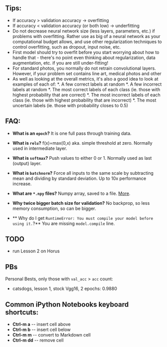 ## Tips:

* If accuracy > validation accuracy -> overfitting
* If accuracy < validation accuracy (or both low) -> underfitting
* Do not decrease neural network size (less layers, parameters, etc.) if problems with overfitting. Rather use as big of a neural network as your computational budget allows, and use other regularization techniques to control overfitting, such as dropout, input noise, etc.
* First model should try to overfit before you start worrying about how to handle that - there's no point even thinking about regularization, data augmentation, etc. if you are still under-fitting!
* For standard photos, you normally do not retrain convolutional layers. However, if your problem set contains line art, medical photos and other
* As well as looking at the overall metrics, it's also a good idea to look at examples of each of:
  *. A few correct labels at random
  *. A few incorrect labels at random
  *. The most correct labels of each class (ie. those with highest probability that are correct)
  *. The most incorrect labels of each class (ie. those with highest probability that are incorrect)
  *. The most uncertain labels (ie. those with probability closes to 0.5)


## FAQ:

- **What is an `epoch`?** It is one full pass through training data.
- **What is `relu`?** f(x)=max(0,x) aka. simple threshold at zero. Normally used in intermediate layer.
- **What is `softmax`?** Push values to either 0 or 1. Normally used as last (output) layer.
- **What is `batchnorm`?** Force all inputs to the same scale by subtracting mean and dividing by standard deviation. Up to 10x performance increase.

- **What are `*.npy` files?** Numpy array, saved to a file. [More](https://stackoverflow.com/questions/4090080/what-is-the-way-data-is-stored-in-npy).
- **Why twice bigger batch size for validation?** No backprop, so less memory consumption, so can be bigger.

- ** Why do I get `RuntimeError: You must compile your model before using it.`?** You are missing `model.compile` line.


## TODO

- run Lesson 2 on Horus


## PBs

Personal Bests, only those with `val_acc` > `acc` count:

* catsdogs, lesson 1, stock Vgg16, 2 epochs: 0.9880


## Common iPython Notebooks keyboard shortcuts:

- **Ctrl-m a** -- insert cell above
- **Ctrl-m b** -- insert cell below
- **Ctrl-m m** -- convert to Markdown cell
- **Ctrl-m dd** -- remove cell
